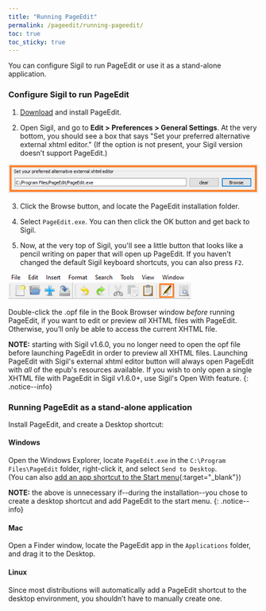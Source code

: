 ```yaml
---
title: "Running PageEdit"
permalink: /pageedit/running-pageedit/
toc: true
toc_sticky: true
---
```


You can configure Sigil to run PageEdit or use it as a stand-alone application.

### Configure Sigil to run PageEdit

  1. [Download](/pageedit/download/) and install PageEdit.

  2. Open Sigil, and go to __Edit &gt; Preferences &gt; General Settings__. At the very bottom, you should see a box that says "Set your preferred alternative external xhtml editor." (If the option is not present, your Sigil version doesn’t support PageEdit.)

 ![a screenshot of the external editor text box](https://raw.githubusercontent.com/Sigil-Ebook/pageedit-user-guide/master/src/OEBPS/Images/external_editor.png)

  3. Click the Browse button, and locate the PageEdit installation folder.

  4. Select `PageEdit.exe`. You can then click the OK button and get back to Sigil.

  5. Now, at the very top of Sigil, you'll see a little button that looks like a pencil writing on paper that will open up PageEdit. If you haven’t changed the default Sigil keyboard shortcuts, you can also press `F2`.

![a screenshot of the PageEdit toolbar button](https://raw.githubusercontent.com/Sigil-Ebook/pageedit-user-guide/master/src/OEBPS/Images/pe_button.png)

Double-click the .opf file in the Book Browser window _before_ running PageEdit, if you want to edit or preview _all_ XHTML files with PageEdit. Otherwise, you’ll only be able to access the current XHTML file.

__NOTE:__ starting with Sigil v1.6.0, you no longer need to open the opf file before launching PageEdit in order to preview all XHTML files. Launching PageEdit with Sigil's external xhtml editor button will always open PageEdit with _all_ of the epub's resources available. If you wish to only open a single XHTML file with PageEdit in Sigil v1.6.0+, use Sigil's Open With feature.
{: .notice--info}

### Running PageEdit as a stand-alone application

Install PageEdit, and create a Desktop shortcut:

#### Windows

Open the Windows Explorer, locate `PageEdit.exe` in the `C:\Program Files\PageEdit` folder, right-click it, and select `Send to Desktop`.<br/>(You can also [add an app shortcut to the Start menu](https://www.windowscentral.com/add-app-shortcuts-start-menu-manually-windows-10){:target="_blank"})

__NOTE:__ the above is unnecessary if--during the installation--you chose to create a desktop shortcut and add PageEdit to the start menu.
{: .notice--info}

#### Mac

Open a Finder window, locate the PageEdit app in the `Applications` folder, and drag it to the Desktop.

#### Linux

Since most distributions will automatically add a PageEdit shortcut to the desktop environment, you shouldn’t have to manually create one.
